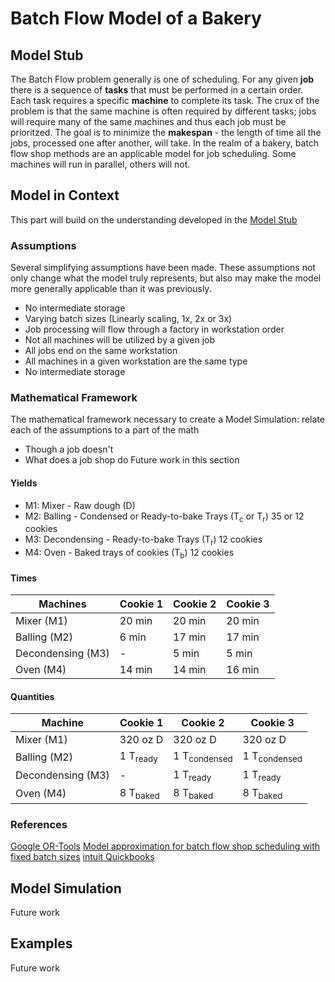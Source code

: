 # Batch Flow Model of a Bakery

## Model Stub
The Batch Flow problem generally is one of scheduling. For any given **job** there is a sequence of **tasks** that must be performed in a certain order. Each task requires a specific **machine** to complete its task. The crux of the problem is that the same machine is often required by different tasks; jobs will require many of the same machines and thus each job must be prioritzed. The goal is to minimize the **makespan** - the length of time all the jobs, processed one after another, will take. In the realm of a bakery, batch flow shop methods are an applicable model for job scheduling. Some machines will run in parallel, others will not. 

## Model in Context
This part will build on the understanding developed in the [Model Stub](#Model-Stub)

### Assumptions
Several simplifying assumptions have been made. These assumptions not only change what the model truly represents, but also may make the model more generally 
applicable than it was previously.
- No intermediate storage
- Varying batch sizes (Linearly scaling, 1x, 2x or 3x)
- Job processing will flow through a factory in workstation order
- Not all machines will be utilized by a given job
- All jobs end on the same workstation
- All machines in a given workstation are the same type
- No intermediate storage

### Mathematical Framework
The mathematical framework necessary to create a Model Simulation: relate each of the assumptions to a part of the math
- Though a job doesn't 
- What does a job shop do
Future work in this section

#### Yields
- M1: Mixer - Raw dough (D)
- M2: Balling - Condensed or Ready-to-bake Trays (T<sub>c</sub> or T<sub>r</sub>) 35 or 12 cookies
- M3: Decondensing - Ready-to-bake Trays (T<sub>r</sub>) 12 cookies
- M4: Oven - Baked trays of cookies (T<sub>b</sub>) 12 cookies

#### Times
| Machines |Cookie 1|Cookie 2|Cookie 3|
| -------- | ------ | ------ | ------ |
| Mixer (M1)        | 20 min | 20 min | 20 min |
| Balling (M2)      | 6 min  | 17 min | 17 min |
| Decondensing (M3) |    -   | 5 min  | 5 min  |
| Oven (M4)         | 14 min | 14 min | 16 min |

#### Quantities
| Machine |Cookie 1|Cookie 2|Cookie 3|
| ------- | ------ | ------ | ------ |
| Mixer (M1)        | 320 oz D| 320 oz D| 320 oz D|
| Balling (M2)      | 1 T<sub>ready</sub> | 1 T<sub>condensed</sub> | 1 T<sub>condensed</sub> |
| Decondensing (M3) |        -            | 1 T<sub>ready</sub> | 1 T<sub>ready</sub> |
| Oven (M4)         | 8 T<sub>baked</sub> | 8 T<sub>baked</sub> | 8 T<sub>baked</sub> |

### References
[Google OR-Tools](https://developers.google.com/optimization/scheduling/job_shop)
[Model approximation for batch flow shop scheduling with fixed batch sizes](https://idealabs.byu.edu/publications/2013BatchFlowAproximation.pdf)
[intuit Quickbooks](https://quickbooks.intuit.com/r/growing-complex-businesses/batch-flow-continuous-and-custom-production-in-manufacturing/)

## Model Simulation
Future work

## Examples
Future work

